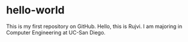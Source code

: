# hello-world
This is my first repository on GitHub.
Hello, this is Rujvi. I am majoring in Computer Engineering at UC-San Diego.
